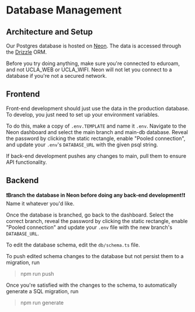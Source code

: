 # Database Management

## Architecture and Setup

Our Postgres database is hosted on [Neon](https://console.neon.tech). The data is accessed through the [Drizzle](https://orm.drizzle.team/docs/overview) ORM.

Before you try doing anything, make sure you're connected to eduroam, and not UCLA_WEB or UCLA_WIFI. Neon will not let you connect to a database if you're not a secured network.

## Frontend

Front-end development should just use the data in the production database. To develop, you just need to set up your environment variables.

To do this, make a copy of `.env.TEMPLATE` and name it `.env`. Navigate to the Neon dashboard and select the main branch and main-db database. Reveal the password by clicking the static rectangle, enable "Pooled connection", and update your `.env`'s `DATABASE_URL` with the given psql string.

If back-end development pushes any changes to main, pull them to ensure API functionality.

## Backend

**❗️Branch the database in Neon before doing any back-end development!❗️** Name it whatever you'd like.

Once the database is branched, go back to the dashboard. Select the correct branch, reveal the password by clicking the static rectangle, enable "Pooled connection" and update your `.env` file with the new branch's `DATABASE_URL`.

To edit the database schema, edit the `db/schema.ts` file.

To push edited schema changes to the database but not persist them to a migration, run

> npm run push

Once you're satisfied with the changes to the schema, to automatically generate a SQL migration, run

> npm run generate

